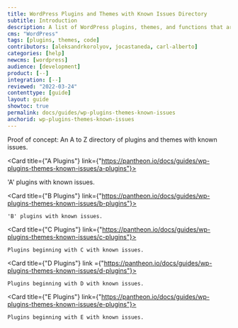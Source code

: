 ```yaml
---
title: WordPress Plugins and Themes with Known Issues Directory
subtitle: Introduction
description: A list of WordPress plugins, themes, and functions that are not supported and/or require workarounds.
cms: "WordPress"
tags: [plugins, themes, code]
contributors: [aleksandrkorolyov, jocastaneda, carl-alberto]
categories: [help]
newcms: [wordpress]
audience: [development]
product: [--]
integration: [--]
reviewed: "2022-03-24"
contenttype: [guide]
layout: guide
showtoc: true
permalink: docs/guides/wp-plugins-themes-known-issues
anchorid: wp-plugins-themes-known-issues
---
```


Proof of concept: An A to Z directory of plugins and themes with known issues.

<CardGroup>

  <Card title={"A Plugins"} link={"https://pantheon.io/docs/guides/wp-plugins-themes-known-issues/a-plugins"}>

   'A' plugins with known issues.

  </Card>

  <Card title={"B Plugins"} link={"https://pantheon.io/docs/guides/wp-plugins-themes-known-issues/b-plugins"}>

    'B' plugins with known issues.

  </Card>

  <Card title={"C Plugins"} link={"https://pantheon.io/docs/guides/wp-plugins-themes-known-issues/c-plugins"}>

    Plugins beginning with C with known issues.

  </Card>

  <Card title={"D Plugins"} link ={"https://pantheon.io/docs/guides/wp-plugins-themes-known-issues/d-plugins"}>

    Plugins beginning with D with known issues.

  </Card>

  <Card title={"E Plugins"} link={"https://pantheon.io/docs/guides/wp-plugins-themes-known-issues/e-plugins"}>

    Plugins beginning with E with known issues.

  </Card>

</CardGroup>
